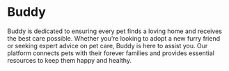 # Buddy
Buddy is dedicated to ensuring every pet finds a loving home and receives the best care possible. Whether you’re looking to adopt a new furry friend or seeking expert advice on pet care, Buddy is here to assist you. Our platform connects pets with their forever families and provides essential resources to keep them happy and healthy.
